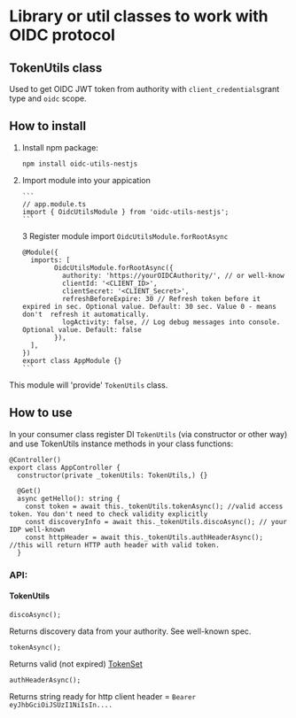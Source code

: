 # Library or util classes to work with OIDC protocol

## TokenUtils class

Used to get OIDC JWT token from authority with `client_credentials`grant type and `oidc` scope.

## How to install

1.  Install npm package:

    `npm install oidc-utils-nestjs`

2.  Import module into your appication

        ```
        // app.module.ts
        import { OidcUtilsModule } from 'oidc-utils-nestjs';
        ```

    3 Register module import `OidcUtilsModule.forRootAsync`

        @Module({
          imports: [
                OidcUtilsModule.forRootAsync({
                  authority: 'https://yourOIDCAuthority/', // or well-know
                  clientId: '<CLIENT_ID>',
                  clientSecret: '<CLIENT_Secret>',
                  refreshBeforeExpire: 30 // Refresh token before it expired in sec. Optional value. Default: 30 sec. Value 0 - means don't  refresh it automatically.
                  logActivity: false, // Log debug messages into console. Optional value. Default: false
                }),
          ],
        })
        export class AppModule {}
        ```

This module will 'provide' `TokenUtils` class.

## How to use

In your consumer class register DI `TokenUtils` (via constructor or other way) and use TokenUtils instance methods in your class functions:

```
@Controller()
export class AppController {
  constructor(private _tokenUtils: TokenUtils,) {}

  @Get()
  async getHello(): string {
    const token = await this._tokenUtils.tokenAsync(); //valid access token. You don't need to check validity explicitly
    const discoveryInfo = await this._tokenUtils.discoAsync(); // your IDP well-known
    const httpHeader = await this._tokenUtils.authHeaderAsync(); //this will return HTTP auth header with valid token.
  }
```

### API:

#### TokenUtils

    discoAsync();
Returns discovery data from your authority. See well-known spec. 
  

    tokenAsync();
Returns valid (not expired) [TokenSet]("https://github.com/panva/node-openid-client/blob/main/docs/README.md#tokenset")


    authHeaderAsync();
Returns string ready for http client header = `Bearer eyJhbGciOiJSUzI1NiIsIn....`

